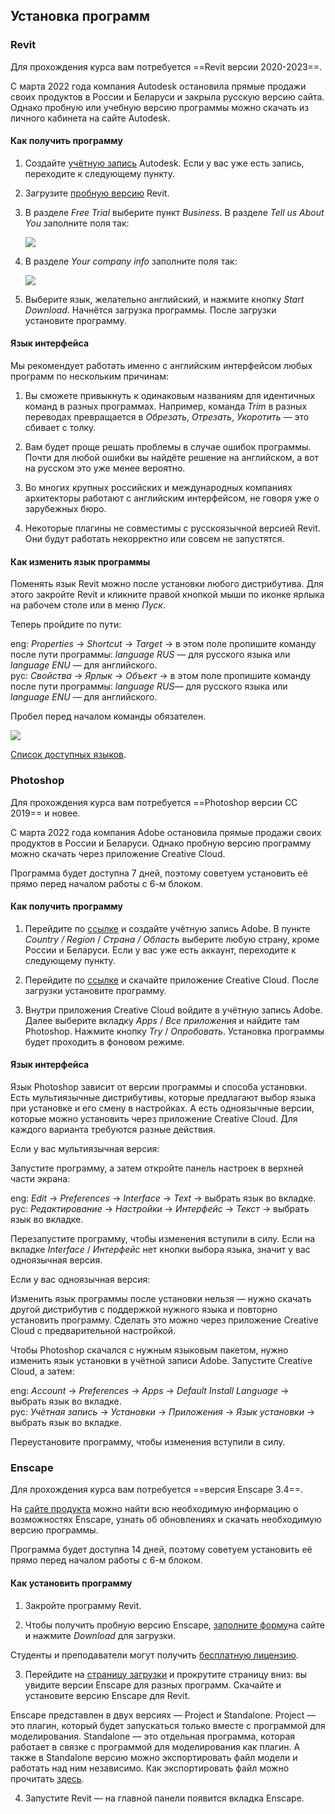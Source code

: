 ## Установка программ

### Revit

Для прохождения курса вам потребуется ==Revit версии 2020-2023==.

С марта 2022 года компания Autodesk остановила прямые продажи своих продуктов в России и Беларуси и закрыла русскую версию сайта. Однако пробную или учебную версию программы можно скачать из личного кабинета на сайте Autodesk.

#### Как получить программу

1. Создайте [учётную запись](https://accounts.autodesk.com/register) Autodesk. Если у вас уже есть запись, переходите к следующему пункту.

2. Загрузите [пробную версию](https://www.autodesk.com/products/revit/trial-intake) Revit.

3. В разделе _Free Trial_ выберите пункт _Business_. В разделе _Tell us About You_ заполните поля так:

    ![](/img/RVS_18/1647590903__D0_A1_D0_BD_D0_B8_D0_BC_D0_BE_D0_BA_20_D1_8D_D0_BA_D1_80_D0_B0_D0_BD_D0_B0_202022-03-16_20_D0_B2_2014.27.43.png#bordered)

5. В разделе _Your company info_ заполните поля так:

    ![](/img/RVS_18/1647590981__D0_A1_D0_BD_D0_B8_D0_BC_D0_BE_D0_BA_20_D1_8D_D0_BA_D1_80_D0_B0_D0_BD_D0_B0_202022-03-16_20_D0_B2_2014.32.06.png#bordered)

6. Выберите язык, желательно английский, и нажмите кнопку _Start Download_. Начнётся загрузка программы. После загрузки установите программу.

#### Язык интерфейса

Мы рекомендует работать именно с английским интерфейсом любых программ по нескольким причинам:

1. Вы сможете привыкнуть к одинаковым названиям для идентичных команд в разных программах. Например, команда _Trim_ в разных переводах превращается в _Обрезать_, _Отрезать_, _Укоротить_ — это сбивает с толку.

2. Вам будет проще решать проблемы в случае ошибок программы. Почти для любой ошибки вы найдёте решение на английском, а вот на русском это уже менее вероятно.

3. Во многих крупных российских и международных компаниях архитекторы работают с английским интерфейсом, не говоря уже о зарубежных бюро.

4. Некоторые плагины не совместимы с русскоязычной версией Revit. Они будут работать некорректно или совсем не запустятся.

#### Как изменить язык программы

Поменять язык Revit можно после установки любого дистрибутива. Для этого закройте Revit и кликните правой кнопкой мыши по иконке ярлыка на рабочем столе или в меню _Пуск_.

Теперь пройдите по пути:

eng: _Properties_ → _Shortcut_ → _Target_ → в этом поле пропишите команду после пути программы: _language RUS_ — для русского языка или _language ENU_ — для английского.  
рус: _Свойства_ → _Ярлык_ → _Объект_ → в этом поле пропишите команду после пути программы: _language RUS_— для русского языка или _language ENU_ — для английского.

Пробел перед началом команды обязателен.

![](/img/RVS_18/1649949517_change_20language_20revit.jpg#bordered)

[Список доступных языков](https://knowledge.autodesk.com/ru/support/revit/troubleshooting/caas/CloudHelp/cloudhelp/2020/RUS/Revit-Installation/files/GUID-BD09C1B4-5520-475D-BE7E-773642EEBD6C-htm.html).

### Photoshop

Для прохождения курса вам потребуется ==Photoshop версии СС 2019== и новее.

С марта 2022 года компания Adobe остановила прямые продажи своих продуктов в России и Беларуси. Однако пробную версию программу можно скачать через приложение Creative Cloud.

Программа будет доступна 7 дней, поэтому советуем установить её прямо перед началом работы с 6-м блоком.

#### Как получить программу

1. Перейдите по [ссылке](https://account.adobe.com/) и создайте учётную запись Adobe. В пункте _Country / Region_ / _Страна / Область_ выберите любую страну, кроме России и Беларуси. Если у вас уже есть аккаунт, переходите к следующему пункту.

2. Перейдите по [ссылке](https://creativecloud.adobe.com/en/apps/download/creative-cloud) и скачайте приложение Creative Cloud. После загрузки установите программу.

3. Внутри приложения Creative Cloud войдите в учётную запись Adobe. Далее выберите вкладку _Apps_ / _Все приложения_ и найдите там Photoshop. Нажмите кнопку _Try_ / _Опробовать_. Установка программы будет проходить в фоновом режиме.

#### Язык интерфейса

Язык Photoshop зависит от версии программы и способа установки. Есть мультиязычные дистрибутивы, которые предлагают выбор языка при установке и его смену в настройках. А есть одноязычные версии, которые можно установить через приложение Creative Cloud. Для каждого варианта требуются разные действия.

Если у вас мультиязычная версия:

Запустите программу, а затем откройте панель настроек в верхней части экрана:

eng: _Edit_ → _Preferences_ → _Interface_ → _Text_ → выбрать язык во вкладке.  
рус: _Редактирование_ → _Настройки_ → _Интерфейс_ → _Текст_ → выбрать язык во вкладке.

Перезапустите программу, чтобы изменения вступили в силу. Если на вкладке _Interface_ / _Интерфейс_ нет кнопки выбора языка, значит у вас одноязычная версия.

Если у вас одноязычная версия:

Изменить язык программы после установки нельзя — нужно скачать другой дистрибутив с поддержкой нужного языка и повторно установить программу. Сделать это можно через приложение Creative Cloud с предварительной настройкой.

Чтобы Photoshop скачался с нужным языковым пакетом, нужно изменить язык установки в учётной записи Adobe. Запустите Creative Cloud, а затем:

eng: _Account_ → _Preferences_ → _Apps_ → _Default Install Language_ → выбрать язык во вкладке.  
рус: _Учётная запись_ → _Установки_ → _Приложения_ → _Язык установки_ → выбрать язык во вкладке.

Переустановите программу, чтобы изменения вступили в силу.

### Enscape

Для прохождения курса вам потребуется ==версия Enscape 3.4==.

На [сайте продукта](https://enscape3d.com/) можно найти всю необходимую информацию о возможностях Enscape, узнать об обновлениях и скачать необходимую версию программы.

Программа будет доступна 14 дней, поэтому советуем установить её прямо перед началом работы с 6-м блоком.

#### Как установить программу

1. Закройте программу Revit.

2. Чтобы получить пробную версию Enscape, [заполните форму](https://enscape3d.com/trial-14/)на сайте и нажмите _Download_ для загрузки.

  Студенты и преподаватели могут получить [бесплатную лицензию](https://enscape3d.com/educational-license/).

3. Перейдите на [страницу загрузки](https://enscape3d.com/trial-confirmed/) и прокрутите страницу вниз: вы увидите версии Enscape для разных программ. Скачайте и установите версию Enscape для Revit.

  Enscape представлен в двух версиях — Project и Standalone. Project — это плагин, который будет запускаться только вместе с программой для моделирования. Standalone — это отдельная программа, которая работает в связке с программой для моделирования как плагин. А также в Standalone версию можно экспортировать файл модели и работать над ним независимо. Как экспортировать файл можно прочитать [здесь](https://enscape3d.com/community/blog/knowledgebase/standalone-export/).

4. Запустите Revit — на главной панели появится вкладка Enscape.
